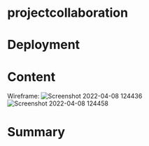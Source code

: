# projectcollaboration

# Deployment

# Content
Wireframe:
![Screenshot 2022-04-08 124436](https://user-images.githubusercontent.com/101491029/162516115-4aef357d-974f-44ca-8125-5519a4af52e0.png)
![Screenshot 2022-04-08 124458](https://user-images.githubusercontent.com/101491029/162516143-db44093b-359f-46be-87ea-9a93759ccfcc.png)

# Summary
